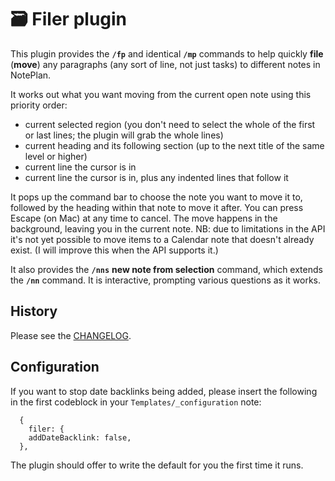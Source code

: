 # 🗃 Filer plugin
This plugin provides the **`/fp`** and identical **`/mp`** commands to help quickly **file** (**move**) any paragraphs (any sort of line, not just tasks) to different notes in NotePlan.

It works out what you want moving from the current open note using this priority order:

- current selected region (you don't need to select the whole of the first or last lines; the plugin will grab the whole lines)
- current heading and its following section (up to the next title of the same level or higher)
- current line the cursor is in
- current line the cursor is in, plus any indented lines that follow it

It pops up the command bar to choose the note you want to move it to, followed by the heading within that note to move it after.  You can press Escape (on Mac) at any time to cancel.  The move happens in the background, leaving you in the current note.  NB: due to limitations in the API it's not yet possible to move items to a Calendar note that doesn't already exist. (I will improve this when the API supports it.)

It also provides the **`/nns`** **new note from selection** command, which extends the **`/nn`** command. It is interactive, prompting various questions as it works.

## History
Please see the [CHANGELOG](CHANGELOG.md).

## Configuration
If you want to stop date backlinks being added, please insert the following in the first codeblock in your `Templates/_configuration` note:

```jsonc
  {
	filer: {
    addDateBacklink: false,
  },
```
The plugin should offer to write the default for you the first time it runs.
